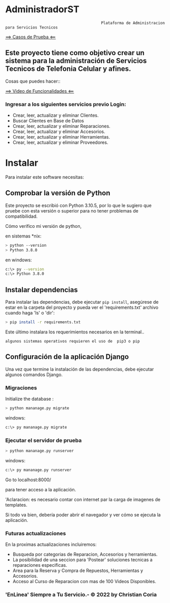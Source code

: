 # AdministradorST
                                              Plataforma de Administracion para Servicios Tecnicos



[==> Casos de Prueba <==](https://docs.google.com/spreadsheets/d/1XS3uoYypWx3NZjh3MMgHA_54NBxl6aaDTBgHDIhAgvY/edit?usp=sharing)



## Este proyecto tiene como objetivo crear un sistema para la administración de Servicios Tecnicos de Telefonia Celular y afines.
Cosas que puedes hacer::

[==> Video de Funcionalidades <==](https://www.loom.com/share/1c1dcbb136da460ab3ceed488ec58dd9)

### Ingresar a los siguientes servicios previo Login:
- Crear, leer, actualizar y eliminar Clientes.
- Buscar Clientes en Base de Datos
- Crear, leer, actualizar y eliminar Reparaciones.
- Crear, leer, actualizar y eliminar Accesorios.
- Crear, leer, actualizar y eliminar Herramientas.
- Crear, leer, actualizar y eliminar Proveedores.

# Instalar

Para instalar este software necesitas:

## Comprobar la versión de Python
Este proyecto se escribió con Python 3.10.5, por lo que le sugiero que pruebe con esta versión o superior para no tener problemas de compatibilidad.

Cómo verifico mi versión de python,

en sistemas *nix: 

```bash
> python --version
> Python 3.8.0
```

en windows:

```bash
c:\> py --version
c:\> Python 3.8.0
```

## Instalar dependencias
Para instalar las dependencias, debe ejecutar `pip install`, asegúrese de estar en la carpeta del proyecto y pueda ver el 'requirements.txt' archivo cuando haga 'ls' o 'dir':

```bash
> pip install -r requirements.txt
```
Este último instalara los requerimientos necesarios en la terminal..

`algunos sistemas operativos requieren el uso de  pip3 o pip `

## Configuración de la aplicación Django

Una vez que termine la instalación de las dependencias, debe ejecutar algunos comandos Django.

### Migraciones

Initialize the database
:
```bash
> python mananage.py migrate
```
windows:
```bash
c:\> py mananage.py migrate
```

### Ejecutar el servidor de prueba

```bash
> python mananage.py runserver
```
windows:
```bash
c:\> py mananage.py runserver
```
Go to localhost:8000/

para tener acceso a la aplicación.

'Aclaracion: es necesario contar con internet par la carga de imagenes de templates.

Si todo va bien, debería poder abrir el navegador y ver cómo se ejecuta la aplicación.

### Futuras actualizaciones
En la proximas actualizaciones incluiremos:

- Busqueda por categorias de Reparacion, Accesorios y herramientas.
- La posibilidad de una seccion para 'Postear' soluciones tecnicas a reparaciones especificas.
- Area para la Reserva y Compra de Repuestos, Herramientas y Accesorios.
- Acceso al Curso de Reparacion con mas de 100 Videos Disponibles.



### 'EnLinea' Siempre a Tu Servicio.-                                                                                             © 2022 by Christian Coria

